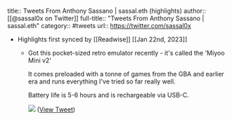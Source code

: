 title:: Tweets From Anthony Sassano | sassal.eth (highlights)
author:: [[@sassal0x on Twitter]]
full-title:: "Tweets From Anthony Sassano | sassal.eth"
category:: #tweets
url:: https://twitter.com/sassal0x

- Highlights first synced by [[Readwise]] [[Jan 22nd, 2023]]
	- Got this pocket-sized retro emulator recently - it's called the 'Miyoo Mini v2'
	  
	  It comes preloaded with a tonne of games from the GBA and earlier era and runs everything I've tried so far really well.
	  
	  Battery life is 5-6 hours and is rechargeable via USB-C. 
	  
	  ![](https://pbs.twimg.com/media/Fm_oFiEagAItknT.jpg) ([View Tweet](https://twitter.com/sassal0x/status/1616765983661883398))